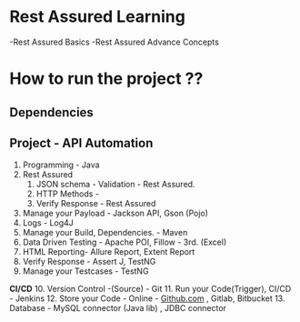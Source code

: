 # Rest Assured Learning

-Rest Assured Basics
-Rest Assured Advance Concepts

# How to run the project ??

## Dependencies
## Project - API Automation

1. Programming - Java
2. Rest Assured
    1. JSON schema - Validation - Rest Assured.
    2. HTTP Methods -
    3. Verify Response - Rest Assured
3. Manage your Payload - Jackson API, Gson (Pojo)
4. Logs - Log4J
5. Manage your Build, Dependencies. -  Maven
6. Data Driven Testing - Apache POI, Fillow - 3rd. (Excel)
7. HTML Reporting- Allure Report, Extent Report
8. Verify Response - Assert J, TestNG
9. Manage your Testcases - TestNG

**CI/CD**
10. Version Control -(Source) - Git
11. Run your Code(Trigger), CI/CD - Jenkins
12. Store your Code - Online - [﻿Github.com](https://github.com/) , Gitlab, Bitbucket
13. Database - MySQL connector (Java lib) , JDBC connector
